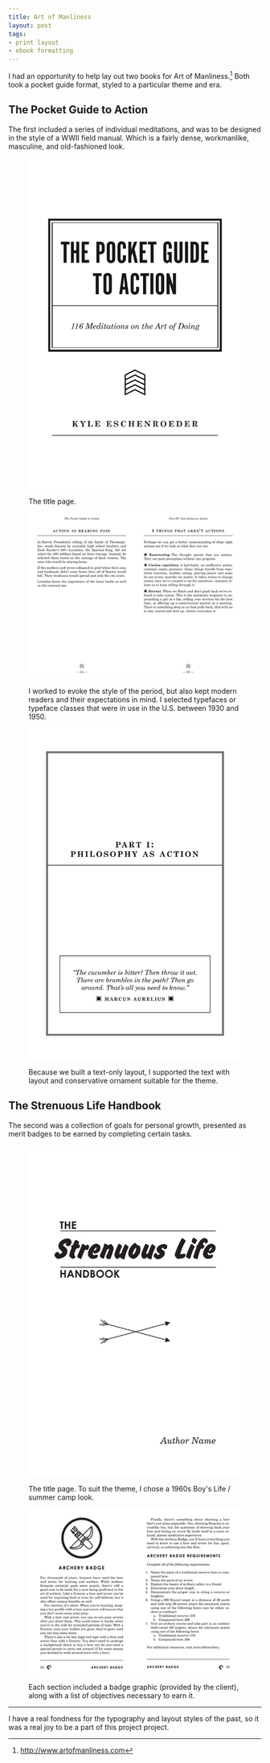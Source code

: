 ```yaml
---
title: Art of Manliness
layout: post
tags: 
- print layout
- ebook formatting
---
```

I had an opportunity to help lay out two books for Art of Manliness.[^1] Both took a pocket guide format, styled to a particular theme and era.

## The Pocket Guide to Action

The first included a series of individual meditations, and was to be designed in the style of a WWII field manual. Which is a fairly dense, workmanlike, masculine, and old-fashioned look.

<figure>
    <img src="/img/portfolio/aom/pocket-guide-title.png" alt="">
    <figcaption><p>The title page.</p></figcaption>
</figure>

<figure>
    <img src="/img/portfolio/aom/pocket-guide-spread.png" alt="">
    <figcaption><p>I worked to evoke the style of the period, but also kept modern readers and their expectations in mind. I selected typefaces or typeface classes that were in use in the U.S. between 1930 and 1950.</p></figcaption>
</figure> 

<figure>
    <img src="/img/portfolio/aom/pocket-guide-page.png" alt="">
    <figcaption><p>Because we built a text-only layout, I supported the text with layout and conservative ornament suitable for the theme.</p></figcaption>
</figure> 
 
## The Strenuous Life Handbook

The second was a collection of goals for personal growth, presented as merit badges to be earned by completing certain tasks.

<figure>
    <img src="/img/portfolio/aom/strenuous-life-title-page.png" alt="">
    <figcaption><p>The title page. To suit the theme, I chose a 1960s Boy's Life / summer camp look.</p></figcaption>
</figure>

<figure>
    <img src="/img/portfolio/aom/strenuous-life-spread.png" alt="">
    <figcaption><p>Each section included a badge graphic (provided by the client), along with a list of objectives necessary to earn it.</p></figcaption>
</figure>


---

I have a real fondness for the typography and layout styles of the past, so it was a real joy to be a part of this project project.






[^1]: <http://www.artofmanliness.com>